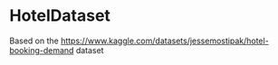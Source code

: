# HotelDataset
Based on the https://www.kaggle.com/datasets/jessemostipak/hotel-booking-demand dataset
